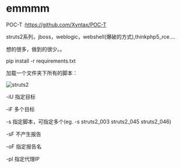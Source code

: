 # emmmm
POC-T :https://github.com/Xyntax/POC-T

struts2系列，jboss，weblogic，webshell(爆破的方式),thinkphp5_rce....

想的很多，做到的很少。。

pip install -r requirements.txt

加载一个文件夹下所有的脚本：

![struts2](https://github.com/Go0p/emmmm/blob/master/struts2.png)

-iU 指定目标

-iF 多个目标

-s 指定脚本，可指定多个(eg. -s struts2_003 struts2_045 struts2_046)

-sF 不产生报告

-oF 指定报告名

-pI  指定代理IP